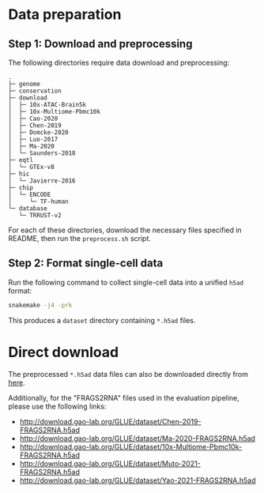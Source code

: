 # Data preparation

## Step 1: Download and preprocessing

The following directories require data download and preprocessing:

```
.
├─ genome
├─ conservation
├─ download
│  ├─ 10x-ATAC-Brain5k
│  ├─ 10x-Multiome-Pbmc10k
│  ├─ Cao-2020
│  ├─ Chen-2019
│  ├─ Domcke-2020
│  ├─ Luo-2017
│  ├─ Ma-2020
│  └─ Saunders-2018
├─ eqtl
│  └─ GTEx-v8
├─ hic
│  └─ Javierre-2016
├─ chip
│  └─ ENCODE
│     └─ TF-human
└─ database
   └─ TRRUST-v2
```

For each of these directories, download the necessary files specified in
README, then run the `preprocess.sh` script.

## Step 2: Format single-cell data

Run the following command to collect single-cell data into a unified
`h5ad` format:

```sh
snakemake -j4 -prk
```

This produces a `dataset` directory containing `*.h5ad` files.

# Direct download

The preprocessed `*.h5ad` data files can also be downloaded directly
from [here](https://scglue.readthedocs.io/en/latest/data.html).

Additionally, for the "FRAGS2RNA" files used in the evaluation pipeline,
please use the following links:

* http://download.gao-lab.org/GLUE/dataset/Chen-2019-FRAGS2RNA.h5ad
* http://download.gao-lab.org/GLUE/dataset/Ma-2020-FRAGS2RNA.h5ad
* http://download.gao-lab.org/GLUE/dataset/10x-Multiome-Pbmc10k-FRAGS2RNA.h5ad
* http://download.gao-lab.org/GLUE/dataset/Muto-2021-FRAGS2RNA.h5ad
* http://download.gao-lab.org/GLUE/dataset/Yao-2021-FRAGS2RNA.h5ad
